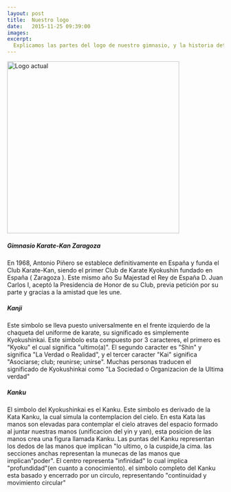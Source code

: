 ```yaml
---
layout: post
title:  Nuestro logo
date:   2015-11-25 09:39:00
images:
excerpt:
  Explicamos las partes del logo de nuestro gimnasio, y la historia detrás de ellas.
---
```

<img alt="Logo actual" src="{{site.url}}/images/posts/nuestro-logo.jpg" usemap="#logo" style="width: 400px; height: 400px;"/>
<map name="logo">
<area alt="Club Karate-Kan Zaragoza" title="Club Karate-Kan Zaragoza" href="#gimnasio" shape="poly" coords="76,83,101,63,122,51,145,40,166,36,183,31,204,33,219,33,237,34,251,39,265,44,284,54,299,64,311,74,324,83,337,73,313,43,272,19,236,8,202,5,166,7,132,15,106,25,86,36,67,56,53,76" style="outline:none;" target="_self" />
<area alt="Club Karate-Kan Zaragoza" title="Club Karate-Kan Zaragoza" href="#gimnasio" shape="poly" coords="137,358,166,365,174,371,208,372,239,369,266,362,275,379,256,388,220,397,183,396,154,391,128,377" style="outline:none;" target="_self" />
<area alt="Kanji" title="Kanji" href="#kanji" shape="poly" coords="206,346,217,345,209,330,218,321,230,313,230,303,223,289,229,285,241,278,251,273,257,264,249,252,228,239,233,234,250,234,261,224,251,210,239,201,228,198,228,184,233,169,219,159,229,146,220,131,240,122,230,110,242,96,229,78,242,64,228,50,216,51,208,55,197,52,191,40,182,40,172,50,175,66,159,62,151,70,167,88,148,119,152,146,171,144,167,209,148,205,144,222,153,237,168,236,172,254,145,271,143,284,147,300,165,310,173,297,173,320" style="outline:none;" target="_self" />
<area alt="Kanku" title="Kanku" href="#kanku" shape="poly" coords="202,201,202,201,202,201,202,201,202,201,202,201,202,201,202,201,202,201,202,201,202,201,202,201,202,201,202,201,202,201,202,201" style="outline:none;" target="_self" />
</map>

<h5 id="gimnasio">Gimnasio Karate-Kan Zaragoza</h5>
<p>En 1968, Antonio Piñero se establece definitivamente en España y funda el Club Karate-Kan,
siendo el primer Club de Karate Kyokushin fundado en España ( Zaragoza ). Este
mismo año Su Majestad el Rey de España D. Juan Carlos I, aceptó la Presidencia
de Honor de su Club, previa petición por su parte y gracias a la amistad que les
une.</p>
<h5 id="kanji">Kanji</h5>
<p>Este simbolo se lleva puesto universalmente en el frente izquierdo de la
chaqueta del uniforme de karate, su significado es simplemente Kyokushinkai.
Este simbolo esta compuesto por 3 caracteres, el primero es "Kyoku" el cual
significa "ultimo(a)". El segundo caracter es "Shin" y significa "La Verdad o
Realidad", y el tercer caracter "Kai" significa "Asociarse; club; reunirse;
unirse".
Muchas personas traducen el significado de Kyokushinkai como "La Sociedad o
Organizacion de la Ultima verdad"</p>

<h5 id="kanku">Kanku</h5>
<p>El simbolo del Kyokushinkai es el Kanku. Este simbolo es derivado de la Kata
Kanku, la cual simula la contemplacion del cielo. En esta Kata las manos son
elevadas para contemplar el cielo atraves del espacio formado al juntar nuestras
manos (unificacion del yin y yan), esta posicion de las manos crea una figura
llamada Kanku. Las puntas del Kanku representan los dedos de las manos que
implican "lo ultimo, o la cuspide,la cima. las secciones anchas representan la
munecas de las manos que implican"poder". El centro representa "infinidad" lo
cual implica "profundidad"(en cuanto a conocimiento). el simbolo completo del
Kanku esta basado y encerrado por un circulo, representando "continuidad y
movimiento circular"</p>

